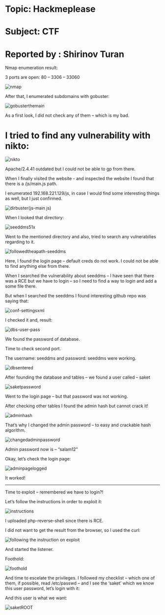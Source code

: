 # Topic:  Hackmeplease

# Subject:   CTF                                           


# Reported by : Shirinov Turan


Nmap enumeration result:
 
3 ports are open: 80 – 3306 – 33060

![nmap](https://github.com/ShTuran/CTFs/assets/111232034/2040fc84-205c-48b2-b780-eaaf8cc010c6)


After that, I enumerated subdomains with gobuster:

![gobusterthemain](https://github.com/ShTuran/CTFs/assets/111232034/4e84413a-3d58-4a33-8b3c-d0e1b030bc3c)
 

As a first look, I did not check any of them – which is my bad.


# I tried to find any vulnerability with nikto:

 ![nikto](https://github.com/ShTuran/CTFs/assets/111232034/0406ea60-eb1e-4574-abff-4b3456be2c55)


Apache/2.4.41 outdated but I could not be able to gp from there.


When I finally visited the website -  and inspected the website I found that there is a /js/main.js path. 
 
I enumerated  192.168.221.129/js, in case I would find some interesting things as well, but I just confirmed.

![dirbuster(js-main js)](https://github.com/ShTuran/CTFs/assets/111232034/cb62aaa4-4cb7-4e09-b2ff-0cd909c43e99)

When I looked that directory:

![seeddms51x](https://github.com/ShTuran/CTFs/assets/111232034/c3a8e82a-c271-4b9a-afe2-9a270dc4f769)


Went  to the mentioned directory and also, tried to search any vulnerabilies regarding to it. 

![followedtheapath-seeddms](https://github.com/ShTuran/CTFs/assets/111232034/b1035e1c-4549-40c2-b577-d467e5f3b5e9)


Here, I found the login page – default creds do not work.
I could not be able to find anything else from there.

When I searched the vulnerability about seeddms – I have seen that there was a RCE but we have to login – so I need to find a way to login and add a some file there.
 
But when I searched the seeddms I found interesting github repo was saying that:

![conf-settingsxml](https://github.com/ShTuran/CTFs/assets/111232034/d173edff-7e71-4adf-ae21-ca6b11b424ca)


I checked it and, result:

 ![dbs-user-pass](https://github.com/ShTuran/CTFs/assets/111232034/d37ad0ab-3347-41f1-bef0-fced0fbb4e70)


We found the password of database. 

Time to check second port.

The username: seeddms and password: seeddms were working.

 ![dbsentered](https://github.com/ShTuran/CTFs/assets/111232034/ac568e5f-d545-48dd-b893-e34bcbbbede5)


After founding the database and tables – we found a user called – saket

![saketpassword](https://github.com/ShTuran/CTFs/assets/111232034/e1a8948a-a0a7-4c76-86f7-bfeca022236c)



Went to  the login page – but that password was not working.



After checking other tables I found the admin hash but cannot crack it!

![adminhash](https://github.com/ShTuran/CTFs/assets/111232034/a4fbf973-2841-4ed7-8720-3715fbce22c7)


That’s why I changed the admin password – to easy and crackable hash algorithm.

![changedadminpassword](https://github.com/ShTuran/CTFs/assets/111232034/e3223689-f24b-4499-9548-e2b046b2bc07)


Admin password now is – “salam12”

Okay, let’s check the login page:

![adminpagelogged](https://github.com/ShTuran/CTFs/assets/111232034/1adecd3e-28dd-436b-b4a3-081f4c91e2b9)


It worked!

------------------------------------------------------------------------------------
Time to exploit – remembered we have to login?!

Let’s follow the instructions in order to exploit it:

 ![instructions](https://github.com/ShTuran/CTFs/assets/111232034/6fcc0b66-024a-4e2b-ae59-8e4cff89816d)

I uploaded php-reverse-shell since there is RCE.  


I did not want to get the result from the browser, so I used the curl:

![following the instruction on exploit](https://github.com/ShTuran/CTFs/assets/111232034/b595cd65-443a-44c3-ba2c-d8e54edf72e1)


And started the listener.


Foothold:

![foothold](https://github.com/ShTuran/CTFs/assets/111232034/9bc466b7-0a8a-4179-9ec5-0273a104591c)

And time to escelate the privileges. I followed my checklist – which one of them, if possible, read /etc/passwd – and I see the ‘saket’ which we know this user password, let’s login with it:

And this user is what we want:

![saketROOT](https://github.com/ShTuran/CTFs/assets/111232034/cd372e82-eb28-40af-803f-a8da7c9a86fb)


